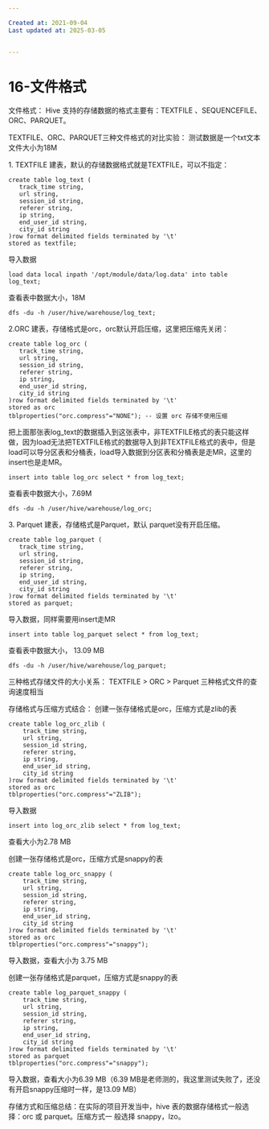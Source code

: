```yaml
---

Created at: 2021-09-04
Last updated at: 2025-03-05


---
```


# 16-文件格式


文件格式：
Hive 支持的存储数据的格式主要有：TEXTFILE 、SEQUENCEFILE、ORC、PARQUET。

TEXTFILE、ORC、PARQUET三种文件格式的对比实验：
测试数据是一个txt文本文件大小为18M

1\. TEXTFILE
建表，默认的存储数据格式就是TEXTFILE，可以不指定：
```
create table log_text (
   track_time string,
   url string,
   session_id string,
   referer string,
   ip string,
   end_user_id string,
   city_id string
)row format delimited fields terminated by '\t'
stored as textfile;
```
导入数据
```
load data local inpath '/opt/module/data/log.data' into table log_text;
```
查看表中数据大小，18M
```
dfs -du -h /user/hive/warehouse/log_text;
```

2.ORC
建表，存储格式是orc，orc默认开启压缩，这里把压缩先关闭：
```
create table log_orc (
   track_time string,
   url string,
   session_id string,
   referer string,
   ip string,
   end_user_id string,
   city_id string
)row format delimited fields terminated by '\t'
stored as orc
tblproperties("orc.compress"="NONE"); -- 设置 orc 存储不使用压缩
```
把上面那张表log\_text的数据插入到这张表中，非TEXTFILE格式的表只能这样做，因为load无法把TEXTFILE格式的数据导入到非TEXTFILE格式的表中，但是load可以导分区表和分桶表，load导入数据到分区表和分桶表是走MR，这里的insert也是走MR。
```
insert into table log_orc select * from log_text;
```
查看表中数据大小，7.69M
```
dfs -du -h /user/hive/warehouse/log_orc;
```

3\. Parquet
建表，存储格式是Parquet，默认 parquet没有开启压缩。
```
create table log_parquet (
   track_time string,
   url string,
   session_id string,
   referer string,
   ip string,
   end_user_id string,
   city_id string
)row format delimited fields terminated by '\t'
stored as parquet;
```
导入数据，同样需要用insert走MR
```
insert into table log_parquet select * from log_text;
```
查看表中数据大小， 13.09 MB
```
dfs -du -h /user/hive/warehouse/log_parquet;
```

三种格式存储文件的大小关系：
TEXTFILE > ORC > Parquet
三种格式文件的查询速度相当

存储格式与压缩方式结合：
创建一张存储格式是orc，压缩方式是zlib的表
```
create table log_orc_zlib (
    track_time string,
    url string,
    session_id string,
    referer string,
    ip string,
    end_user_id string,
    city_id string
)row format delimited fields terminated by '\t'
stored as orc
tblproperties("orc.compress"="ZLIB");
```
导入数据
```
insert into log_orc_zlib select * from log_text;
```
查看大小为2.78 MB

创建一张存储格式是orc，压缩方式是snappy的表
```
create table log_orc_snappy (
    track_time string,
    url string,
    session_id string,
    referer string,
    ip string,
    end_user_id string,
    city_id string
)row format delimited fields terminated by '\t'
stored as orc
tblproperties("orc.compress"="snappy");
```
导入数据，查看大小为 3.75 MB

创建一张存储格式是parquet，压缩方式是snappy的表
```
create table log_parquet_snappy (
    track_time string,
    url string,
    session_id string,
    referer string,
    ip string,
    end_user_id string,
    city_id string
)row format delimited fields terminated by '\t'
stored as parquet
tblproperties("orc.compress"="snappy");
```
导入数据，查看大小为6.39 MB（6.39 MB是老师测的，我这里测试失败了，还没有开启snappy压缩时一样，是13.09 MB）

存储方式和压缩总结：在实际的项目开发当中，hive 表的数据存储格式一般选择：orc 或 parquet。压缩方式一 般选择 snappy，lzo。

